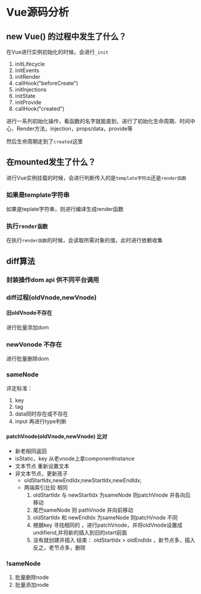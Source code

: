 
# Vue源码分析

## new Vue() 的过程中发生了什么？

在Vue进行实例初始化的时候，会进行`_init`

1. initLifecycle
2. initEvents
3. initRender
4. callHook("beforeCreate")
5. initInjections
6. initState
7. initProvide
8. callHook("created")

进行一系列初始化操作，看函数的名字就能直到，进行了初始化生命周期、时间中心、Render方法，injection，props/data，provide等

然后生命周期走到了`created`这里

## 在mounted发生了什么？

进行Vue实例挂载的时候，会进行判断传入的是`template字符出`还是`render函数`

### 如果是template字符串

如果是teplate字符串，则进行编译生成render函数

### 执行`render函数`

在执行`render函数`的时候，会读取所需对象的值，此时进行依赖收集

## diff算法

### 封装操作dom api 供不同平台调用

### diff过程(oldVnode,newVnode)

#### 旧oldVnode不存在

进行批量添加dom

### newVonode 不存在

进行批量删除dom

### sameNode

评定标准：

1. key
2. tag
3. data同时存在或不存在
4. input 再进行type判断

#### patchVnode(oldVnode,newVnode) 比对

- 新老相同返回
- isStatic、key 从老vnode上拿componentInstance
- 文本节点 重新设置文本
- 非文本节点，更新孩子
  - oldStartIdx,newEndIdx;newStartIdx,newEndIdx;
  - 两端索引比较
    相同
      1. oldStartIdx 与 newStartIdx 为sameNode 则patchVnode 并各向后移动
      2. 尾巴sameNode 则 pathVnode 并向前移动
      3. oldStartIdx 和 newEndIdx 为sameNode 则patchVnode
    不同
      1. 根据key 寻找相同的 ，进行patchVnode，并将oldVnode设置成undifiend,并将新的插入到旧的start前面
      2. 没有就创建并插入
    结束：
      oldStartIdx > oldEndIdx ，新节点多，插入
      反之，老节点多，删除
### !sameNode

1. 批量删除node
2. 批量添加node
